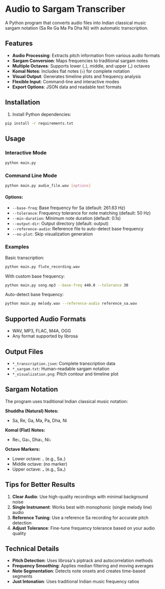 # Audio to Sargam Transcriber

A Python program that converts audio files into Indian classical music sargam notation (Sa Re Ga Ma Pa Dha Ni) with automatic transcription.

## Features

- **Audio Processing**: Extracts pitch information from various audio formats
- **Sargam Conversion**: Maps frequencies to traditional sargam notes
- **Multiple Octaves**: Supports lower (₋), middle, and upper (₊) octaves
- **Komal Notes**: Includes flat notes (♭) for complete notation
- **Visual Output**: Generates timeline plots and frequency analysis
- **Flexible Input**: Command-line and interactive modes
- **Export Options**: JSON data and readable text formats

## Installation

1. Install Python dependencies:
```bash
pip install -r requirements.txt
```

## Usage

### Interactive Mode
```bash
python main.py
```

### Command Line Mode
```bash
python main.py audio_file.wav [options]
```

#### Options:
- `--base-freq`: Base frequency for Sa (default: 261.63 Hz)
- `--tolerance`: Frequency tolerance for note matching (default: 50 Hz)
- `--min-duration`: Minimum note duration (default: 0.1s)
- `--output-dir`: Output directory (default: output)
- `--reference-audio`: Reference file to auto-detect base frequency
- `--no-plot`: Skip visualization generation

### Examples

Basic transcription:
```bash
python main.py flute_recording.wav
```

With custom base frequency:
```bash
python main.py song.mp3 --base-freq 440.0 --tolerance 30
```

Auto-detect base frequency:
```bash
python main.py melody.wav --reference-audio reference_sa.wav
```

## Supported Audio Formats

- WAV, MP3, FLAC, M4A, OGG
- Any format supported by librosa

## Output Files

- `*_transcription.json`: Complete transcription data
- `*_sargam.txt`: Human-readable sargam notation
- `*_visualization.png`: Pitch contour and timeline plot

## Sargam Notation

The program uses traditional Indian classical music notation:

**Shuddha (Natural) Notes:**
- Sa, Re, Ga, Ma, Pa, Dha, Ni

**Komal (Flat) Notes:**
- Re♭, Ga♭, Dha♭, Ni♭

**Octave Markers:**
- Lower octave: ₋ (e.g., Sa₋)
- Middle octave: (no marker)
- Upper octave: ₊ (e.g., Sa₊)

## Tips for Better Results

1. **Clear Audio**: Use high-quality recordings with minimal background noise
2. **Single Instrument**: Works best with monophonic (single melody line) audio
3. **Reference Tuning**: Use a reference Sa recording for accurate pitch detection
4. **Adjust Tolerance**: Fine-tune frequency tolerance based on your audio quality

## Technical Details

- **Pitch Detection**: Uses librosa's piptrack and autocorrelation methods
- **Frequency Smoothing**: Applies median filtering and moving averages
- **Note Segmentation**: Detects note onsets and creates time-based segments
- **Just Intonation**: Uses traditional Indian music frequency ratios
